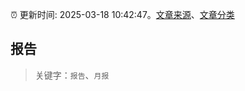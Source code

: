 :alarm_clock: 更新时间: 2025-03-18 10:42:47。[文章来源](/README.md)、[文章分类](/TAGS.md)

## 报告


> 关键字：`报告`、`月报`



